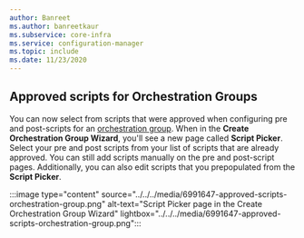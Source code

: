 ```yaml
---
author: Banreet
ms.author: banreetkaur
ms.subservice: core-infra
ms.service: configuration-manager
ms.topic: include
ms.date: 11/23/2020
---
```

## <a name="bkmk_ogs"></a> Approved scripts for Orchestration Groups
<!--6991647-->
You can now select from scripts that were approved when configuring pre and post-scripts for an [orchestration group](../../../../../sum/deploy-use/orchestration-groups.md). When in the **Create Orchestration Group Wizard**, you'll see a new page called **Script Picker**. Select your pre and post scripts from your list of scripts that are already approved. You can still add scripts manually on the pre and post-script pages. Additionally, you can also edit scripts that you prepopulated from the **Script Picker**.

   :::image type="content" source="../../../media/6991647-approved-scripts-orchestration-group.png" alt-text="Script Picker page in the Create Orchestration Group Wizard" lightbox="../../../media/6991647-approved-scripts-orchestration-group.png":::
